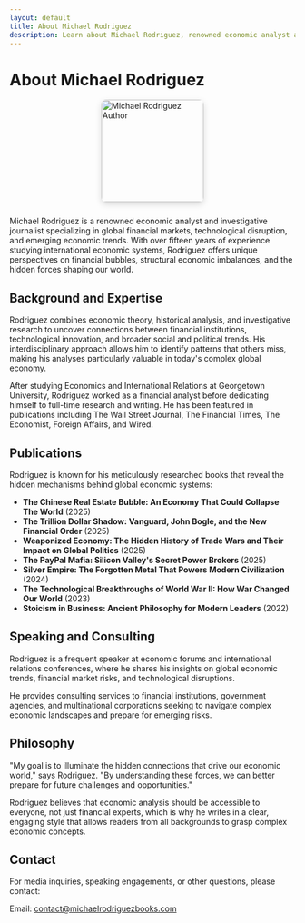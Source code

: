 ```yaml
---
layout: default
title: About Michael Rodriguez
description: Learn about Michael Rodriguez, renowned economic analyst and author specializing in global financial markets and hidden economic forces.
---
```


# About Michael Rodriguez

<img src="{{ site.baseurl }}/assets/images/author-photo1.png" alt="Michael Rodriguez Author" class="author-image" style="width: 180px; height: 180px; object-fit: cover; border-radius: 8px; box-shadow: 0 4px 12px rgba(0,0,0,0.15); margin: 0 auto 25px; display: block;">

Michael Rodriguez is a renowned economic analyst and investigative journalist specializing in global financial markets, technological disruption, and emerging economic trends. With over fifteen years of experience studying international economic systems, Rodriguez offers unique perspectives on financial bubbles, structural economic imbalances, and the hidden forces shaping our world.

## Background and Expertise

Rodriguez combines economic theory, historical analysis, and investigative research to uncover connections between financial institutions, technological innovation, and broader social and political trends. His interdisciplinary approach allows him to identify patterns that others miss, making his analyses particularly valuable in today's complex global economy.

After studying Economics and International Relations at Georgetown University, Rodriguez worked as a financial analyst before dedicating himself to full-time research and writing. He has been featured in publications including The Wall Street Journal, The Financial Times, The Economist, Foreign Affairs, and Wired.

## Publications

Rodriguez is known for his meticulously researched books that reveal the hidden mechanisms behind global economic systems:

- **The Chinese Real Estate Bubble: An Economy That Could Collapse The World** (2025)
- **The Trillion Dollar Shadow: Vanguard, John Bogle, and the New Financial Order** (2025)
- **Weaponized Economy: The Hidden History of Trade Wars and Their Impact on Global Politics** (2025)
- **The PayPal Mafia: Silicon Valley's Secret Power Brokers** (2025)
- **Silver Empire: The Forgotten Metal That Powers Modern Civilization** (2024)
- **The Technological Breakthroughs of World War II: How War Changed Our World** (2023)
- **Stoicism in Business: Ancient Philosophy for Modern Leaders** (2022)

## Speaking and Consulting

Rodriguez is a frequent speaker at economic forums and international relations conferences, where he shares his insights on global economic trends, financial market risks, and technological disruptions.

He provides consulting services to financial institutions, government agencies, and multinational corporations seeking to navigate complex economic landscapes and prepare for emerging risks.

## Philosophy

"My goal is to illuminate the hidden connections that drive our economic world," says Rodriguez. "By understanding these forces, we can better prepare for future challenges and opportunities."

Rodriguez believes that economic analysis should be accessible to everyone, not just financial experts, which is why he writes in a clear, engaging style that allows readers from all backgrounds to grasp complex economic concepts.

## Contact

For media inquiries, speaking engagements, or other questions, please contact:

Email: [contact@michaelrodriguezbooks.com](mailto:contact@michaelrodriguezbooks.com)
